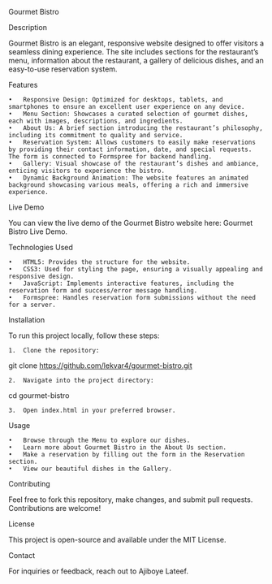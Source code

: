 Gourmet Bistro

Description

Gourmet Bistro is an elegant, responsive website designed to offer visitors a seamless dining experience. The site includes sections for the restaurant’s menu, information about the restaurant, a gallery of delicious dishes, and an easy-to-use reservation system.

Features

	•	Responsive Design: Optimized for desktops, tablets, and smartphones to ensure an excellent user experience on any device.
	•	Menu Section: Showcases a curated selection of gourmet dishes, each with images, descriptions, and ingredients.
	•	About Us: A brief section introducing the restaurant’s philosophy, including its commitment to quality and service.
	•	Reservation System: Allows customers to easily make reservations by providing their contact information, date, and special requests. The form is connected to Formspree for backend handling.
	•	Gallery: Visual showcase of the restaurant’s dishes and ambiance, enticing visitors to experience the bistro.
	•	Dynamic Background Animation: The website features an animated background showcasing various meals, offering a rich and immersive experience.

Live Demo

You can view the live demo of the Gourmet Bistro website here: Gourmet Bistro Live Demo.

Technologies Used

	•	HTML5: Provides the structure for the website.
	•	CSS3: Used for styling the page, ensuring a visually appealing and responsive design.
	•	JavaScript: Implements interactive features, including the reservation form and success/error message handling.
	•	Formspree: Handles reservation form submissions without the need for a server.

Installation

To run this project locally, follow these steps:

	1.	Clone the repository:

git clone https://github.com/lekvar4/gourmet-bistro.git


	2.	Navigate into the project directory:

cd gourmet-bistro


	3.	Open index.html in your preferred browser.

Usage

	•	Browse through the Menu to explore our dishes.
	•	Learn more about Gourmet Bistro in the About Us section.
	•	Make a reservation by filling out the form in the Reservation section.
	•	View our beautiful dishes in the Gallery.

Contributing

Feel free to fork this repository, make changes, and submit pull requests. Contributions are welcome!

License

This project is open-source and available under the MIT License.

Contact

For inquiries or feedback, reach out to Ajiboye Lateef.